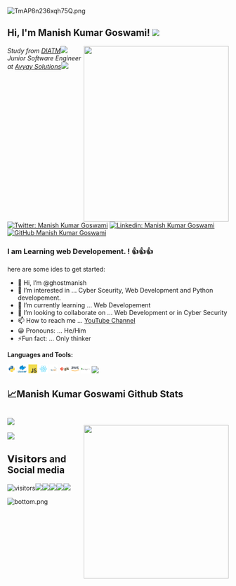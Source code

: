 ![TmAP8n236xqh75Q.png](https://i.loli.net/2020/07/13/OiwrC2KRZNPA9cJ.png)

<h2> Hi, I'm Manish Kumar Goswami! <img src="https://media.giphy.com/media/RbDKaczqWovIugyJmW/giphy.gif" width="50" ></h2>
<img align='right' src="https://media.giphy.com/media/qgQUggAC3Pfv687qPC/giphy.gif" width="330" height="400">
<p><em>Study from <a href="https://diatm.rahul.ac.in/web">DIATM</a><img src="https://media.giphy.com/media/fYSnHlufseco8Fh93Z/giphy.gif" width="30"></br>Junior Software Engineer at <a href="https://avyay.solutions/">Avyay Solutions</a><img src="https://media.giphy.com/media/WUlplcMpOCEmTGBtBW/giphy.gif" width="30"> 
</em></p>

[![Twitter: Manish Kumar Goswami](https://img.shields.io/twitter/follow/goshwami_manish?style=social)](https://twitter.com/goshwami_manish)
[![Linkedin: Manish Kumar Goswami](https://img.shields.io/badge/-manishgoshwami-blue?style=flat-square&logo=Linkedin&logoColor=white&link=https://www.linkedin.com/in/manishgoshwami/)](https://www.linkedin.com/in/manishgoshwami/)
[![GitHub Manish Kumar Goswami](https://img.shields.io/github/followers/ghostmanish?label=follow&style=social)](https://github.com/ghostmanish)






### I am Learning web Developement. ! 👍👍👍



here are some ides to get started:
- 👋 Hi, I’m @ghostmanish
- 👀 I’m interested in ... Cyber Sceurity, Web Development and Python developement.
- 🌱 I’m currently learning ... Web Developement 
- 💞️ I’m looking to collaborate on ... Web Development or in Cyber Security
- 📫 How to reach me ... [YouTube Channel](https://www.youtube.com/@GrowWithCode)
- 😀 Pronouns: ... He/Him
- ⚡Fun fact: ... Only thinker

**Languages and Tools:**  

<code><img height="20" src="https://raw.githubusercontent.com/github/explore/80688e429a7d4ef2fca1e82350fe8e3517d3494d/topics/python/python.png"></code>
<code><img height="20" src="https://raw.githubusercontent.com/github/explore/80688e429a7d4ef2fca1e82350fe8e3517d3494d/topics/docker/docker.png"></code>
<code><img height="20" src="https://raw.githubusercontent.com/github/explore/80688e429a7d4ef2fca1e82350fe8e3517d3494d/topics/javascript/javascript.png"></code>
<code><img height="20" src="https://raw.githubusercontent.com/github/explore/80688e429a7d4ef2fca1e82350fe8e3517d3494d/topics/react/react.png"></code>
<code><img height="20" src="https://raw.githubusercontent.com/github/explore/80688e429a7d4ef2fca1e82350fe8e3517d3494d/topics/mysql/mysql.png"></code>
<code><img height="20"  src="https://raw.githubusercontent.com/github/explore/80688e429a7d4ef2fca1e82350fe8e3517d3494d/topics/git/git.png"></code>
<code><img height="20" src="https://raw.githubusercontent.com/github/explore/80688e429a7d4ef2fca1e82350fe8e3517d3494d/topics/aws/aws.png"></code>
<code><img height="20" src="https://raw.githubusercontent.com/github/explore/80688e429a7d4ef2fca1e82350fe8e3517d3494d/topics/mongodb/mongodb.png"></code>
<code><img height="20" src="https://www.vectorlogo.zone/logos/getpostman/getpostman-icon.svg"></code>


<h2>📈Manish Kumar Goswami Github Stats</h2><br>
 <img class="img" align='left' src="https://github-readme-stats.vercel.app/api?username=ghostmanish&show_icons=true&theme=radical&count_private=true,prs" width="400" /><img align='right' src="https://media.giphy.com/media/3og0ILLVvPp8d64Jd6/giphy.gif" width="330" height="350">

<br>
<img class="img" src="https://github-readme-stats.vercel.app/api/top-langs/?username=ghostmanish&theme=radical&layout=compact" width="400" />

<h2>𝗩𝗶𝘀𝗶𝘁𝗼𝗿𝘀 and Social media</h2>

![visitors](https://visitor-badge.glitch.me/badge?page_id=ghostmanish.ghostmanish)<a href="#" alt="Gmail"><img src="https://img.shields.io/badge/-Gmail-FF0000?style=flat-square&labelColor=FF0000&logo=gmail&logoColor=white&link=LINK-DO-SEU-EMAIL" /></a><a href="https://www.linkedin.com/in/manishgoshwami/" alt="Linkedin"><img src="https://img.shields.io/badge/-Linkedin-0e76a8?style=flat-square&logo=Linkedin&logoColor=white&link=LINK-DO-SEU-LINKEDIN" /></a><a href="https://wa.me/917320898566" alt="WhatsApp"><img src="https://img.shields.io/badge/-WhatsApp-25d366?style=flat-square&labelColor=25d366&logo=whatsapp&logoColor=white&link=API-DO-SEU-WHATSAPP"/></a><a href="https://www.facebook.com/people/Manish-Kumar-Goswami/100077281066155/" alt="Facebook"><img src="https://img.shields.io/badge/-Facebook-3b5998?style=flat-square&labelColor=3b5998&logo=facebook&logoColor=white&link=LINK-DO-SEU-FACEBOOK"/></a><a href="https://www.instagram.com/d3stroy3r_/" alt="Instagram"><img src="https://img.shields.io/badge/-Instagram-DF0174?style=flat-square&labelColor=DF0174&logo=instagram&logoColor=white&link=LINK-DO-SEU-INSTAGRAM"/></a>


![bottom.png](https://i.loli.net/2020/07/12/b3grZD6LFseGuUP.png)
